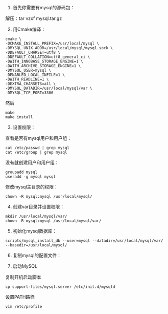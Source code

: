1) 首先你需要有mysql的源码包：

解压：tar vzxf mysql.tar.gz

2) 用Cmake编译：

```
cmake \
-DCMAKE_INSTALL_PREFIX=/usr/local/mysql \
-DMYSQL_UNIX_ADDR=/usr/local/mysql/mysql.sock \
-DDEFAULT_CHARSET=utf8 \
-DDEFAULT_COLLATION=utf8_general_ci \
-DWITH_INNOBASE_STORAGE_ENGINE=1 \
-DWITH_ARCHIVE_STORAGE_ENGINE=1 \
-DMYSQL_USER=mysql \
-DENABLED_LOCAL_INFILE=1 \
-DWITH_READLINE=1 \
-DEXTRA_CHARSETS=all \
-DMYSQL_DATADIR=/usr/local/mysql/var \
-DMYSQL_TCP_PORT=3306
```

然后

```
make 
make install
```

3) 设置权限：

查看是否有mysql用户和用户组：

```
cat /etc/passwd | grep mysql
cat /etc/group | grep mysql
```

没有就创建用户和用户组：

```
groupadd mysql
useradd -g mysql mysql
```

修改mysql主目录的权限：

```
chown -R mysql:mysql /usr/local/mysql/
```

4) 创建var目录并设置权限：

```
mkdir /usr/local/mysql/var/
chown -R mysql:mysql /usr/local/mysql/var/
```
5) 初始化mysql数据库：

```
scripts/mysql_install_db --user=mysql --datadir=/usr/local/mysql/var/ --basedir=/usr/local/mysql/
```

6) 复制mysql的配置文件：

8) 启动MySQL

复制开机启动脚本

```
cp support-files/mysql.server /etc/init.d/mysqld
```

设置PATH路径

```
vim /etc/profile

```
